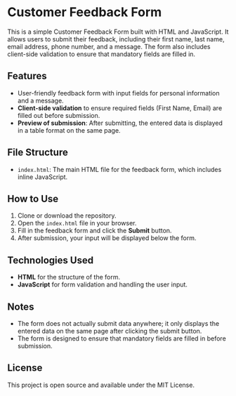# Customer Feedback Form

This is a simple Customer Feedback Form built with HTML and JavaScript. It allows users to submit their feedback, including their first name, last name, email address, phone number, and a message. The form also includes client-side validation to ensure that mandatory fields are filled in.

## Features

- User-friendly feedback form with input fields for personal information and a message.
- **Client-side validation** to ensure required fields (First Name, Email) are filled out before submission.
- **Preview of submission**: After submitting, the entered data is displayed in a table format on the same page.

## File Structure

- `index.html`: The main HTML file for the feedback form, which includes inline JavaScript.

## How to Use

1. Clone or download the repository.
2. Open the `index.html` file in your browser.
3. Fill in the feedback form and click the **Submit** button.
4. After submission, your input will be displayed below the form.

## Technologies Used

- **HTML** for the structure of the form.
- **JavaScript** for form validation and handling the user input.

## Notes

- The form does not actually submit data anywhere; it only displays the entered data on the same page after clicking the submit button.
- The form is designed to ensure that mandatory fields are filled in before submission.

## License

This project is open source and available under the MIT License.
